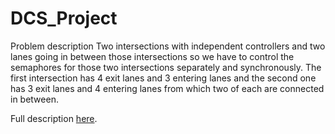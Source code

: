 # DCS_Project

Problem description
Two intersections with independent controllers and two lanes going in between those intersections so we have to control the semaphores for those two intersections separately and synchronously. The first intersection has 4 exit lanes and 3 entering lanes and the second one has 3 exit lanes and 4 entering lanes from which two of each are connected in between.

Full description [here]([https://pages.github.com/](https://github.com/florentinmircea/DCS_Project/blob/main/DCS%20Project%20Report.pdf)).
